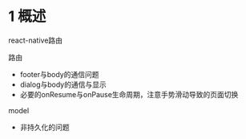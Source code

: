 # 1 概述
react-native路由

路由

* footer与body的通信问题
* dialog与body的通信与显示
* 必要的onResume与onPause生命周期，注意手势滑动导致的页面切换

model

* 非持久化的问题

